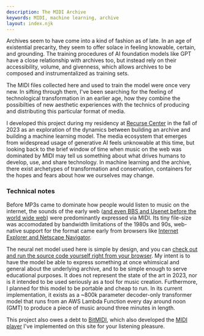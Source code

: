 ```yaml
---
description: The MIDI Archive
keywords: MIDI, machine learning, archive
layout: index.njk
---
```

Archives seem to have come into a kind of fashion as of late. In an age of existential precarity, they seem to offer solace in feeling knowable, certain, and grounding. The training procedures of AI foundation models like GPT have a close relationship with archives too, but instead rely on their accessibility, volume, and givenness, which allows archives to be composed and instrumentalized as training sets. 

The MIDI files collected here and used to train the model were once very new. In sifting through them, I've been searching for the feeling of technological transformation in an earlier age, how they combine the possibilties of new aesthetic experiences with the technics of producing and distributing this particular format of media. 

<!-- Beyond the veil of nostalgia, a home to which one cannot return, this project presents a naive machine learning model alongside an informal archive of music from the early web.  -->

I developed this project during my residency at [Recurse Center](https://recurse.com) in the fall of 2023 as an exploration of the dynamics between building an archive and building a machine learning model. The media ecosystem that emerges from widespread usage of generative AI feels unknowable at this time, but looking back to the brief window of time when music on the web was dominated by MIDI may tell us something about what drives humans to develop, use, and share technology. In machine learning and the archive, there exist archetypes of transformation and conservation, containers for the hopes and fears about how we ourselves may change.

<!-- No one questions the _transformational_ quality of current state of the art in AI, but how do our fears and fantasies of this transformation align with the other kinds of transformations we routinely experience, when we shop for home goods or develop a crush on someone? -->
<!-- - This website is, in a sense, an archive of archives, the aggregation of many personal collections.  -->
<!-- - A closure around a set of possible aesthetic experiences aligned to the dream of technological transformation, of both the self and society. -->

### Technical notes
Before MP3s came to dominate how people would listen to music on the internet, the sounds of the early web ([and even BBS and Usenet before the world wide web](https://forums.theregister.com/forum/all/2019/07/12/a_pair_of_usenet_pirates_get_66_months_behind_bars/#:~:text=Usenet%2C%20that%20brings%20back%20memories.%20Used%20to%20use%20it%20when%20I%20started%20at%20Uni.%20Great%20source%20of%20mod%20and%20midi%20files%2Cnone%20of%20that%20new%20fangled%20MP3%20nonsence!)) were predominantly expressed via MIDI. 
Its tiny file-size was accomodated by bandwidth limitations of the 1980s and 90s, web-native support for the format came early from browsers like [Internet Explorer and Netscape Navigator](https://www.vice.com/en/article/a359xe/the-internets-first-hit-file-format-wasnt-the-mp3-it-was-midi#:~:text=In%20particular%2C%20Microsoft%E2%80%99s%20Internet%20Explorer%20supported%20it%20as%20far%20back%20as%20version%201.0%2C%20while%20Netscape%20Navigator%20supported%20it%20with%20the%20use%20of%20a%20plug%2Din%20and%20added%20native%20support%20starting%20in%20version%203.0.).

The neural net model used here is simple by design, and you can [check out and run the source code yourself right from your browser](https://colab.research.google.com/drive/1hpzG6ygsn0Cv44ImhyOn13eHtSo_Lccg#scrollTo=2KCKQ2kVr24C). My intent is to have the model be able to express something at once whimsical and general about the underlying archive, and to be simple enough to serve educational purposes. It does not represent the state of the art in 2023, nor is it intended to be used seriously as a tool for music creation. Furthermore, I planned for this model to be portable and cheap to run. In its current implementation, it exists as a ~800k parameter decoder-only transformer model that runs from an AWS Lambda Function every day around noon (GMT) to produce a piece of music around three minutes in length.

This project also owes a debt to [BitMIDI](https://bitmidi.com/about), which also developed the [MIDI player](https://github.com/feross/timidity) I've implemented on this site for your listening pleasure.

<!-- ### About
The MIDI Archive was borne out of an interest in the strange temporality of AI during my residency at [Recurse Center](https://recurse.com/) in the fall of 2023. Digital technological innovations of the last couple decades have come with increasingly polarized epistemologies, and current existential concerns around AGI, super-human AI, and agentic AI seem to carry both optimistic (accelerationist) and pessimistic (apocalytpic) fantasies of complete transformation of human civilization. But AI is as much a backwards-looking technology as it is forward, and this project aims to explore that paradox by developing a relatively naive neural net model along with an archive. -->

<!-- ### The Archive as Corpus (Training Dataset) -->
<!-- The recent development of foundation models has blurred the lines between the archive and the training set, with the distinction being perhaps more about the communities of people who rely on them. And while archives do have to answer to nuanced questions about the embedding and perpetuation of historical biases, this holds all the more true for those training foundation models. In the case of this model, I've been building the model and the archive alongside each other, with the model acting as a synthetic expression of the underlying archive, as a tool for sensemaking around an archive. -->

<!-- There's a blurriness between the archive and the training set in the age of machine learning, and much of the contentions around archives, like the perpetuation and reification of historical biases, hold ever more true for current foundational models built with the current state of the art in ML. This project is ultimately _not_ about replicating the early music web with AI, but instead about using AI as a tool for sensemaking around an archive. -->

<!-- That said, this archive has been assembled in a pretty whimsical way way, selecting for both the eccentric and the mundane. In some sense, it is also an archive of archives, as each collection that is featured here also represents the vision and curation of another human being, another node on the world wide web. -->

<!-- ### A brief history [1980 — 2000] -->
<!-- - 1980 | [Usenet launched](https://en.wikipedia.org/wiki/Usenet)
- 1983 | [The MIDI specification was first published](https://en.wikipedia.org/wiki/MIDI#:~:text=The%20MIDI%20specification%20was%20published,6%20and%20the%20Prophet%20600.)
- 1987 | [The MP3 format was developed](https://cs.stanford.edu/people/eroberts/cs201/projects/1999-00/dmca-2k/mp3.html#:~:text=MP3%2C%20or%20Motion%20Picture%20Expert,from%20the%20University%20of%20Erlangen.)
- 1994 | [GeoCities launched](https://en.wikipedia.org/wiki/GeoCities)
- 1999 | [Napster launched](https://en.wikipedia.org/wiki/Napster) -->

<!-- This website surfaces a small slice of this music culture on the early web, and exists as both an archive (a curated selection of MIDI files from various websites) and as a training corpus for a neural net, which produces a new piece of music every day around noon (GMT). You can listen to any file in the archive by clicking on it. This project also owes a debt to the [BitMIDI project](https://bitmidi.com/about), which also developed the [MIDI player](https://github.com/feross/timidity) I've implemented on this site. -->